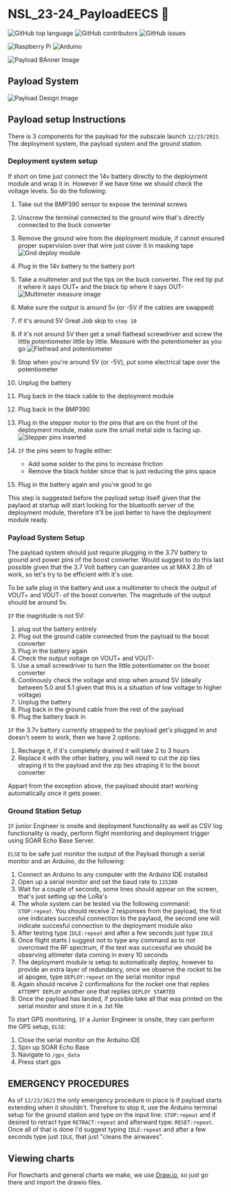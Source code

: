 # NSL_23-24_PayloadEECS 🚀

![GitHub top language](https://img.shields.io/github/languages/top/usfsoar/NSL_23-24_PayloadEECS.svg)
![GitHub contributors](https://img.shields.io/github/contributors/usfsoar/NSL_23-24_PayloadEECS.svg)
![GitHub issues](https://img.shields.io/github/issues/usfsoar/NSL_23-24_PayloadEECS.svg)

![Raspberry Pi](https://img.shields.io/badge/-RaspberryPi-C51A4A?style=for-the-badge&logo=Raspberry-Pi)
![Arduino](https://img.shields.io/badge/-Arduino-00979D?style=for-the-badge&logo=Arduino&logoColor=white)

![Payload BAnner Image](Banner.gif)

## Payload System

![Payload Design Image](Design/Payload_design.png)

## Payload setup Instructions

There is 3 components for the payload for the subscale launch `12/23/2023`. The deployment system, the payload system and the ground station.

### Deployment system setup

If short on time just connect the 14v battery directly to the deployment module and wrap it in. However if we have time we should check the voltage levels. So do the following:

1. Take out the BMP390 sensor to expose the terminal screws
2. Unscrew the terminal connected to the ground wire that's directly connected to the buck converter
3. Remove the ground wire from the deployment module, if cannot ensured proper supervision over that wire just cover it in masking tape
   ![Gnd deploy module](/Design/5.png)
4. Plug in the 14v battery to the battery port
5. Take a multimeter and put the tips on the buck converter. The red tip put it where it says OUT+ and the black tip where it says OUT-
   ![Multimeter measure image](Design/3.png)
6. Make sure the output is around 5v (or -5V if the cables are swapped)
7. If it's around 5V Great Job skip to `step 10`
8. If it's not around 5V then get a small flathead screwdriver and screw the little potentiometer little by little. Measure with the potentiometer as you go
   ![Flathead and potentiometer](Design/4.png)
9.  Stop when you're around 5V (or -5V), put some electrical tape over the potentiometer
10. Unplug the battery
11. Plug back in the black cable to the deployment module
12. Plug back in the BMP390
13. Plug in the stepper motor to the pins that are on the front of the deployment module, make sure the small metal side is facing up.
    ![Stepper pins inserted](Design/6.png)
14. `IF` the pins seem to fragile either:

    - Add some solder to the pins to increase friction
    - Remove the black holder since that is just reducing the pins space

15. Plug in the battery again and you're good to go

This step is suggested before the payload setup itself given that the paylaod at startup will start looking for the bluetooth server of the deployment module, therefore it'll be just better to have the deployment module ready.

### Payload System Setup

The payload system should just requrie plugging in the 3.7V battery to ground and power pins of the boost converter. Would suggest to do this last possible given that the 3.7 Volt battery can guarantee us at MAX 2.8h of work, so let's try to be efficient with it's use.

To be safe plug in the battery and use a multimeter to check the output of VOUT+ and VOUT- of the boost converter. The magnitude of the output should be around 5v.

`IF` the magnitude is not 5V:

1. plug out the battery entirely
2. Plug out the ground cable connected from the payload to the boost converter
3. Plug in the battery again
4. Check the output voltage on VOUT+ and VOUT-
5. Use a small screwdriver to turn the little potentiometer on the boost converter
6. Continously check the voltage and stop when around 5V (ideally between 5.0 and 5.1 given that this is a situation of low voltage to higher voltage)
7. Unplug the battery
8. Plug back in the ground cable from the rest of the payload
9. Plug the battery back in

`IF` the 3.7v battery currently strapped to the payload get's plugged in and doesn't seem to work, then we have 2 options:

1. Recharge it, if it's completely drained it will take 2 to 3 hours
2. Replace it with the other battery, you will need to cut the zip ties straping it to the payload and the zip ties straping it to the boost converter

Appart from the exception above, the payload should start working automatically once it gets power.

### Ground Station Setup

`IF` junior Engineer is onsite and deployment functionality as well as CSV log functionality is ready, perform flight monitoring and deployment trigger using SOAR Echo Base Server.

`ELSE` to be safe just monitor the output of the Payload thorugh a serial monitor and an Arduino, do the following:

1. Connect an Arduino to any computer with the Arduino IDE installed
2. Open up a serial monitor and set the baud rate to `115200`
3. Wait for a couple of seconds, some lines should appear on the screen, that's just setting up the LoRa's
4. The whole system can be tested via the following command: `STOP:repeat`. You should receive 2 responses from the payload, the first one indicates succesful connection to the paylaod, the second one will indicate succesful connection to the deployment module also
5. After testing type `IDLE:repeat` and after a few seconds just type `IDLE`
6. Once flight starts I suggest not to type any command as to not overcrowd the RF spectrum, if the test was successful we should be observing altimeter data coming in every 10 seconds
7. The deployment module is setup to automatically deploy, however to provide an extra layer of redundancy, once we observe the rocket to be at apogee, type `DEPLOY:repeat` on the serial monitor input
8. Again should receive 2 confirmations for the rocket one that replies `ATTEMPT DEPLOY` another one that replies `DEPLOY STARTED`
9. Once the payload has landed, if possible take all that was printed on the serial monitor and store it in a .txt file

To start GPS monitoring, `IF` a Junior Engineer is onsite, they can perform the GPS setup, `ELSE`:

1. Close the serial monitor on the Arduino IDE
2. Spin up SOAR Echo Base
3. Navigate to `/gps_data`
4. Press start gps

## EMERGENCY PROCEDURES

As of `12/23/2023` the only emergency procedure in place is if payload starts extending when it shouldn't. Therefore to stop it, use the Arduino terminal setup for the ground station and type on the input line: `STOP:repeat` and if desired to retract type `RETRACT:repeat` and afterward type: `RESET:repeat`. Once all of that is done I'd suggest typing `IDLE:repeat` and after a few seconds type just `IDLE`, that just "cleans the airwaves".

## Viewing charts

For flowcharts and general charts we make, we use [Draw.io](https://draw.io), so just go there and import the drawio files.
